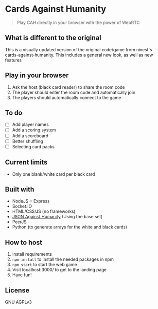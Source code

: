 # Cards Against Humanity
> Play CAH directly in your browser with the power of WebRTC

## What is different to the original
This is a visually updated version of the original code/game from ninest's cards-against-humanity. This includes a general new look, as well as new features


## Play in your browser
1. Ask the host (black card reader) to share the room code
2. The player should enter the room code and automatically join
3. The players should automatically connect to the game

## To do
- [ ] Add player names
- [ ] Add a scoring system
- [ ] Add a scoreboard
- [ ] Better shuffling
- [ ] Selecting card packs

## Current limits
- Only one blank/white card per black card

## Built with
- NodeJS + Express
- Socket.IO
- HTML/CSS/JS (no frameworks)
- [JSON Against Humanity](https://www.crhallberg.com/cah/) (Using the base set)
- PeerJS
- Python (to generate arrays for the white and black cards)

## How to host
1. Install requirements
2. `npm install` to install the needed packages in npm
3. `npm start` to start the web game
4. Visit localhost:3000/ to get to the landing page
5. Have fun!

## License
GNU AGPLv3
